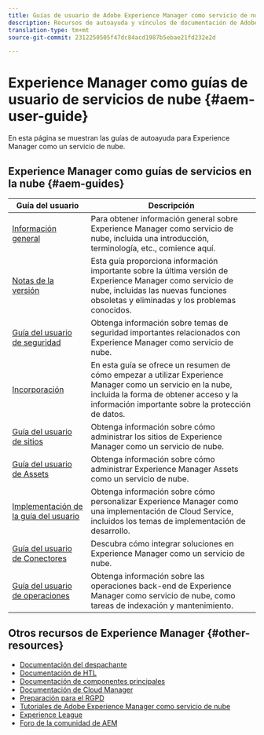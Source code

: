 ```yaml
---
title: Guías de usuario de Adobe Experience Manager como servicio de nube
description: Recursos de autoayuda y vínculos de documentación de Adobe Experience Manager como servicio de nube
translation-type: tm+mt
source-git-commit: 2312250505f47dc84acd1987b5ebae21fd232e2d

---
```



# Experience Manager como guías de usuario de servicios de nube {#aem-user-guide}

En esta página se muestran las guías de autoayuda para Experience Manager como un servicio de nube.

## Experience Manager como guías de servicios en la nube {#aem-guides}

| Guía del usuario | Descripción |
|---|---|
| [Información general](/help/overview/home.md) | Para obtener información general sobre Experience Manager como servicio de nube, incluida una introducción, terminología, etc., comience aquí. |
| [Notas de la versión](/help/release-notes/home.md) | Esta guía proporciona información importante sobre la última versión de Experience Manager como servicio de nube, incluidas las nuevas funciones obsoletas y eliminadas y los problemas conocidos. |
| [Guía del usuario de seguridad](/help/security/home.md) | Obtenga información sobre temas de seguridad importantes relacionados con Experience Manager como servicio de nube. |
| [Incorporación](/help/onboarding/home.md) | En esta guía se ofrece un resumen de cómo empezar a utilizar Experience Manager como un servicio en la nube, incluida la forma de obtener acceso y la información importante sobre la protección de datos. |
| [Guía del usuario de sitios](/help/sites-cloud/home.md) | Obtenga información sobre cómo administrar los sitios de Experience Manager como un servicio de nube. |
| [Guía del usuario de Assets](/help/assets/home.md) | Obtenga información sobre cómo administrar Experience Manager Assets como un servicio de nube. |
| [Implementación de la guía del usuario](/help/implementing/home.md) | Obtenga información sobre cómo personalizar Experience Manager como una implementación de Cloud Service, incluidos los temas de implementación de desarrollo. |
| [Guía del usuario de Conectores](/help/connectors/home.md) | Descubra cómo integrar soluciones en Experience Manager como un servicio de nube. |
| [Guía del usuario de operaciones](/help/operations/home.md) | Obtenga información sobre las operaciones back-end de Experience Manager como servicio de nube, como tareas de indexación y mantenimiento. |

## Otros recursos de Experience Manager {#other-resources}

* [Documentación del despachante](/help/implementing/dispatcher/overview.md)
* [Documentación de HTL](https://docs.adobe.com/content/help/en/experience-manager-htl/using/overview.html)
* [Documentación de componentes principales](https://docs.adobe.com/content/help/en/experience-manager-core-components/using/introduction.html)
* [Documentación de Cloud Manager](https://docs.adobe.com/content/help/en/experience-manager-cloud-manager/using/introduction-to-cloud-manager.html)
* [Preparación para el RGPD](/help/onboarding/data-privacy-and-protection-readiness/aem-readiness.md)
* [Tutoriales de Adobe Experience Manager como servicio de nube](https://docs.adobe.com/content/help/en/experience-manager-learn/cloud-service/overview.html)
* [Experience League](https://guided.adobe.com/?promoid=K42KVXHD&mv=other#solutions/experience-manager)
* [Foro de la comunidad de AEM](https://forums.adobe.com/community/experience-cloud/marketing-cloud/experience-manager)
